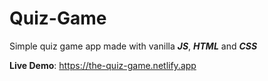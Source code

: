 # Quiz-Game
Simple quiz game app made with vanilla ___JS___, ___HTML___ and ___CSS___

__Live Demo__: https://the-quiz-game.netlify.app
